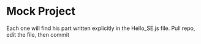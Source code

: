 # Mock Project
Each one will find his part written explicitly in the Hello_SE.js file.
Pull repo, edit the file, then commit

